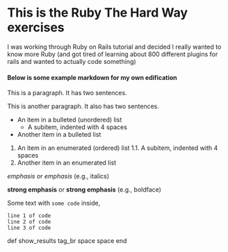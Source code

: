# This is the Ruby The Hard Way exercises

I was working through Ruby on Rails tutorial and decided I really wanted to know more Ruby (and got tired of learning about 800 different plugins for rails and wanted to actually code something)

#### Below is some example markdown for my own edification

This is a paragraph. It has two sentences.

This is another paragraph. It also has 
two sentences.


* An item in a bulleted (unordered) list
    * A subitem, indented with 4 spaces
* Another item in a bulleted list


1. An item in an enumerated (ordered) list
   1.1. A subitem, indented with 4 spaces
2. Another item in an enumerated list


*emphasis* or _emphasis_  (e.g., italics)

**strong emphasis** or __strong emphasis__ (e.g., boldface)

Some text with `some code` inside,

    line 1 of code
    line 2 of code
    line 3 of code


def show_results
tag_br space space
end
